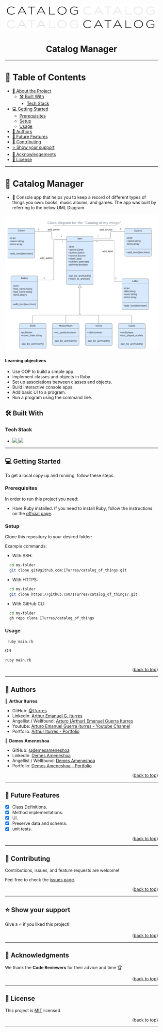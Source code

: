 <a name="readme-top"></a>

<div align="center">
    <img src="assets/catalog-manager-logo.png" alt="Catalog Manager Logo" width="800" height="auto">
    <h1><b>Catalog Manager</b></h1>
</div>

---

<!-- TABLE OF CONTENTS -->

# 📗 Table of Contents

- [📖 About the Project](#about-project)
  - [🛠 Built With](#built-with)
    - [Tech Stack](#tech-stack)
- [💻 Getting Started](#getting-started)
  - [Prerequisites](#prerequisites)
  - [Setup](#setup)
  - [Usage](#usage)
- [👥 Authors](#authors)
- [🔭 Future Features](#future-features)
- [🤝 Contributing](#contributing)
- [⭐️ Show your support](#support)
- [🙏 Acknowledgements](#acknowledgements)
- [📝 License](#license)

---

<!-- PROJECT DESCRIPTION -->

# 📖 Catalog Manager <a name="about-project"></a>

- 💎 Console app that helps you to keep a record of different types of things you own: books, music albums, and games. The app was built by referring to the below UML Diagram
<p><img src="/assets/uml diagram.png" /></p>

#### Learning objectives

- Use OOP to build a simple app.
- Implement classes and objects in Ruby.
- Set up associations between classes and objects.
- Build interactive console apps.
- Add basic UI to a program.
- Run a program using the command line.

## 🛠 Built With <a name="built-with"></a>

### Tech Stack <a name="tech-stack"></a>

  <ul>
    <li>
      <a href="https://www.ruby-lang.org/en/">
        <img src="https://skillicons.dev/icons?i=ruby"/> 
      </a>
      <a href="https://www.ruby-lang.org/en/">
        <img src="https://skillicons.dev/icons?i=postgres"/> 
      </a>
    </li>
  </ul>

---

<!-- GETTING STARTED -->

## 💻 Getting Started <a name="getting-started"></a>

To get a local copy up and running, follow these steps.

### Prerequisites

In order to run this project you need:

- Have Ruby installed. If you need to install Ruby, follow the instructions on the [official page](https://www.ruby-lang.org/en/documentation/installation/).

### Setup

Clone this repository to your desired folder:

Example commands:

- With SSH:

```bash
  cd my-folder
  git clone git@github.com:ITurres/catalog_of_things.git
```

- With HTTPS:

```bash
  cd my-folder
  git clone https://github.com/ITurres/catalog_of_things/.git
```

- With GitHub CLI:

```bash
  cd my-folder
  gh repo clone ITurres/catalog_of_things
```

### Usage

```bash
 ruby main.rb
```

OR

```bash
ruby main.rb
```

<p align="right">(<a href="#readme-top">back to top</a>)</p>

---

<!-- AUTHORS -->

## 👥 Authors <a name="authors"></a>

👤 **Arthur Iturres**

- GitHub: [@ITurres](https://github.com/ITurres)
- LinkedIn: [Arthur Emanuel G. Iturres](https://www.linkedin.com/in/arturoemanuelguerraiturres/)
- Angellist / Wellfound: [Arturo (Arthur) Emanuel Guerra Iturres](https://wellfound.com/u/arturo-arthur-emanuel-guerra-iturres)
- Youtube: [Arturo Emanuel Guerra Iturres - Youtube Channel](https://www.youtube.com/channel/UC6GFUFHOtBS9mOuI8EJ6q4g)
- Portfolio: [Arthur Iturres - Portfolio](https://iturres.github.io/iturres-reactive-portfolio/)

👤 **Demes Ameneshoa**

- GitHub: [@demesameneshoa](https://github.com/demesameneshoa)
- LinkedIn: [Demes Ameneshoa](https://www.linkedin.com/in/demesameneshoa/)
- Angellist / Wellfound: [Demes Ameneshoa](https://wellfound.com/u/demesameneshoa)
- Portfolio: [Demes Ameneshoa - Portfolio](https://demesameneshoa.github.io/Portfolio/)

<p align="right">(<a href="#readme-top">back to top</a>)</p>

---

<!-- FUTURE FEATURES -->

## 🔭 Future Features <a name="future-features"></a>

- [x] Class Definitions.
- [x] Method implementations.
- [x] UI.
- [x] Preserve data and schema.
- [x] unit tests.

 <p align="right">(<a href="#readme-top">back to top</a>)</p>

---

<!-- CONTRIBUTING -->

## 🤝 Contributing <a name="contributing"></a>

Contributions, issues, and feature requests are welcome!

Feel free to check the [issues page](https://github.com/ITurres/catalog_of_things/issues).

<p align="right">(<a href="#readme-top">back to top</a>)</p>

---

<!-- SUPPORT -->

## ⭐️ Show your support <a name="support"></a>

Give a ⭐ if you liked this project!

<p align="right">(<a href="#readme-top">back to top</a>)</p>

---

<!-- ACKNOWLEDGEMENTS -->

## 🙏 Acknowledgments <a name="acknowledgements"></a>

We thank the **Code Reviewers** for their advice and time 🏆

<p align="right">(<a href="#readme-top">back to top</a>)</p>

---

<!-- LICENSE -->

## 📝 License <a name="license"></a>

This project is [MIT](./LICENSE) licensed.

<p align="right">(<a href="#readme-top">back to top</a>)</p>

---
